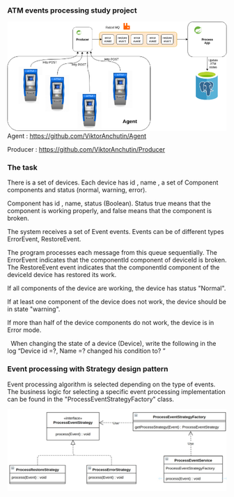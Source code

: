 ### ATM events processing study project
![Image project](https://github.com/ViktorAnchutin/SberProject/blob/master/img/prj.png)
Agent : https://github.com/ViktorAnchutin/Agent

Producer : https://github.com/ViktorAnchutin/Producer

### The task
There is a set of devices. Each device has id , name , a set of Component components and status (normal, warning, error).

Component has id , name, status (Boolean). Status true means that the component is working properly, and false means that the component is broken.

The system receives a set of Event events. Events can be of different types ErrorEvent, RestoreEvent.

The program processes each message from this queue sequentially. The ErrorEvent indicates that the componentId component of deviceId is broken. The RestoreEvent event indicates that the componentId component of the deviceId device has restored its work. 

If all components of the device are working, the device has status "Normal".

If at least one component of the device does not work, the device should be in state "warning".

If more than half of the device components do not work, the device is in Error mode.

 
When changing the state of a device (Device), write the following in the log
“Device id =?, Name =? changed his condition to? ”


### Event processing with Strategy design pattern
Event processing algorithm is selected depending on the type of events.
The business logic for selecting a specific event processing implementation can be found in the "ProcessEventStrategyFactory" class.

![Image alt](https://github.com/ViktorAnchutin/SberProject/blob/SpringJdbcTemplate/img/uml.jpg)  
